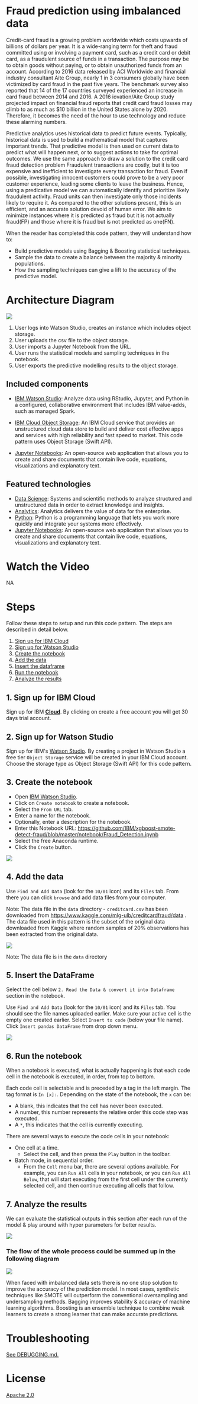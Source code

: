 # Fraud prediction using imbalanced data

Credit-card fraud is a growing problem worldwide which costs upwards of billions of dollars per year. It is a wide-ranging term for theft and fraud committed using or involving a payment card, such as a credit card or debit card, as a fraudulent source of funds in a transaction. The purpose may be to obtain goods without paying, or to obtain unauthorized funds from an account. According to 2016 data released by ACI Worldwide and financial industry consultant Aite Group, nearly 1 in 3 consumers globally have been victimized by card fraud in the past five years. The benchmark survey also reported that 14 of the 17 countries surveyed experienced an increase in card fraud between 2014 and 2016. A 2016 iovation/Aite Group study projected impact on financial fraud reports that credit card fraud losses may climb to as much as $10 billion in the United States alone by 2020. Therefore, it becomes the need of the hour to use technology and reduce these alarming numbers.

Predictive analytics uses historical data to predict future events. Typically, historical data is used to build a mathematical model that captures important trends. That predictive model is then used on current data to predict what will happen next, or to suggest actions to take for optimal outcomes. We use the same approach to draw a solution to the credit card fraud detection problem Fraudulent transactions are costly, but it is too expensive and inefficient to investigate every transaction for fraud. Even if possible, investigating innocent customers could prove to be a very poor customer experience, leading some clients to leave the business. Hence, using a predicative model we can automatically identify and prioritize likely fraudulent activity. Fraud units can then investigate only those incidents likely to require it. As compared to the other solutions present, this is an efficient, and an accurate solution devoid of human error. We aim to minimize instances where it is predicted as fraud but it is not actually fraud(FP) and those where it is fraud but is not predicted as one(FN).

When the reader has completed this code pattern, they will understand how to:

* Build predictive models using Bagging & Boosting statistical techniques.
* Sample the data to create a balance between the majority & minority populations.
* How the sampling techniques can give a lift to the accuracy of the predictive model.

# Architecture Diagram

![](https://github.com/IBM/xgboost-smote-detect-fraud/blob/master/image/architecture.png)

1. User logs into Watson Studio, creates an instance which includes object storage.
2. User uploads the csv file to the object storage.
3. User imports a Jupyter Notebook from the URL.
4. User runs the statistical models and sampling techniques in the notebook.
5. User exports the predictive modelling results to the object storage.

## Included components

* [IBM Watson Studio](https://www.ibm.com/cloud/watson-studio): Analyze data using RStudio, Jupyter, and Python in a configured, collaborative environment that includes IBM value-adds, such as managed Spark.

* [IBM Cloud Object Storage](https://console.ng.bluemix.net/catalog/services/object-storage/?cm_sp=dw-bluemix-_-code-_-devcenter): An IBM Cloud service that provides an unstructured cloud data store to build and deliver cost effective apps and services with high reliability and fast speed to market. This code pattern uses Object Storage (Swift API).

* [Jupyter Notebooks](http://jupyter.org/): An open-source web application that allows you to create and share documents that contain live code, equations, visualizations and explanatory text.

## Featured technologies

* [Data Science](https://developer.ibm.com/code/technologies/data-science/): Systems and scientific methods to analyze structured and unstructured data in order to extract knowledge and insights.
* [Analytics](https://developer.ibm.com/code/technologies/analytics/): Analytics delivers the value of data for the enterprise.
* [Python](https://www.python.org/): Python is a programming language that lets you work more quickly and integrate your systems more effectively.
* [Jupyter Notebooks](http://jupyter.org/): An open-source web application that allows you to create and share documents that contain live code, equations, visualizations and explanatory text.

# Watch the Video

NA

# Steps

Follow these steps to setup and run this code pattern. The steps are
described in detail below.

1. [Sign up for IBM Cloud](#1-sign-up-for-ibm-cloud)
1. [Sign up for Watson Studio](#2-sign-up-for-watson-studio)
1. [Create the notebook](#3-create-the-notebook)
1. [Add the data](#4-add-the-data)
1. [Insert the dataframe](#5-insert-the-dataframe)
1. [Run the notebook](#6-run-the-notebook)
1. [Analyze the results](#7-analyze-the-results)

## 1. Sign up for IBM Cloud

Sign up for IBM [**Cloud**](https://console.bluemix.net/). By clicking on create a free account you will get 30 days trial account.

## 2. Sign up for Watson Studio

Sign up for IBM's [Watson Studio](http://dataplatform.ibm.com/). By creating a project in Watson Studio a free tier ``Object Storage`` service will be created in your IBM Cloud account. Choose the storage type as Object Storage (Swift API) for this code pattern.

## 3. Create the notebook

* Open [IBM Watson Studio](https://dataplatform.ibm.com).
* Click on `Create notebook` to create a notebook.
* Select the `From URL` tab.
* Enter a name for the notebook.
* Optionally, enter a description for the notebook.
* Enter this Notebook URL: https://github.com/IBM/xgboost-smote-detect-fraud/blob/master/notebook/Fraud_Detection.ipynb
* Select the free Anaconda runtime.
* Click the `Create` button.

![](https://github.com/IBM/xgboost-smote-detect-fraud/blob/master/image/create_notebook.PNG)

## 4. Add the data

Use `Find and Add Data` (look for the `10/01` icon)
and its `Files` tab. From there you can click
`browse` and add data files from your computer.

Note: The data file in the `data` directory - `creditcard.csv` has been downloaded from https://www.kaggle.com/mlg-ulb/creditcardfraud/data . The data file used in this pattern is the subset of the original data downloaded from Kaggle where random samples of 20% observations has been extracted from the original data. 

![](https://github.com/IBM/xgboost-smote-detect-fraud/blob/master/image/add_file.png)

Note: The data file is in the `data` directory

## 5. Insert the DataFrame

Select the cell below `2. Read the Data & convert it into Dataframe` section in the notebook.

Use `Find and Add Data` (look for the `10/01` icon) and its `Files` tab. You should see the file names uploaded earlier. Make sure your active cell is the empty one created earlier. Select `Insert to code` (below your file name). Click `Insert pandas DataFrame` from drop down menu.

![](https://github.com/IBM/xgboost-smote-detect-fraud/blob/master/image/insert%20df.PNG)

## 6. Run the notebook

When a notebook is executed, what is actually happening is that each code cell in
the notebook is executed, in order, from top to bottom.

Each code cell is selectable and is preceded by a tag in the left margin. The tag
format is `In [x]:`. Depending on the state of the notebook, the `x` can be:

* A blank, this indicates that the cell has never been executed.
* A number, this number represents the relative order this code step was executed.
* A `*`, this indicates that the cell is currently executing.

There are several ways to execute the code cells in your notebook:

* One cell at a time.
  * Select the cell, and then press the `Play` button in the toolbar.
* Batch mode, in sequential order.
  * From the `Cell` menu bar, there are several options available. For example, you
    can `Run All` cells in your notebook, or you can `Run All Below`, that will
    start executing from the first cell under the currently selected cell, and then
    continue executing all cells that follow.
    
## 7. Analyze the results

We can evaluate the statistical outputs in this section after each run of the model & play around with hyper parameters for better results. 

![](https://github.com/IBM/xgboost-smote-detect-fraud/blob/master/image/analyze_results.PNG)

###  The flow of the whole process could be summed up in the following diagram

![](https://github.com/IBM/xgboost-smote-detect-fraud/blob/master/image/flow.PNG)

When faced with imbalanced data sets there is no one stop solution to improve the accuracy of the prediction model. In most cases, synthetic techniques like SMOTE will outperform the conventional oversampling and undersampling methods. Bagging improves stability & accuracy of machine learning algorithms. Boosting is an ensemble technique to combine weak learners to create a strong learner that can make accurate predictions.
    
  
# Troubleshooting

[See DEBUGGING.md.](DEBUGGING.md)

# License

[Apache 2.0](LICENSE)

